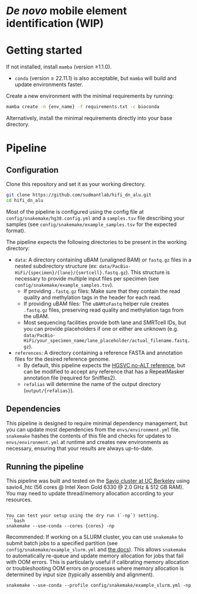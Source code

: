 # *De novo* mobile element identification (WIP)

# Getting started

If not installed, install `mamba` (version ≥1.1.0). 
* `conda` (version ≥ 22.11.1) is also acceptable, but `mamba` will build and update environments faster.

Create a new environment with the minimal requirements by running:
```bash
mamba create -n {env_name} -f requirements.txt -c bioconda
```

Alternatively, install the minimal requirements directly into your base directory.

# Pipeline

## Configuration

Clone this repository and set it as your working directory.
```bash
git clone https://github.com/sudmantlab/hifi_dn_alu.git
cd hifi_dn_alu
```

Most of the pipeline is configured using the config file at `config/snakemake/hg38.config.yml` and a `samples.tsv` file describing your samples (see `config/snakemake/example_samples.tsv` for the expected format).

The pipeline expects the following directories to be present in the working directory:
* `data`: A directory containing uBAM (unaligned BAM) or `fastq.gz` files in a nested subdirectory structure (ex: `data/PacBio-HiFi/{specimen}/{lane}/{smrtcell}.fastq.gz`). This structure is necessary to provide multiple input files per specimen (see `config/snakemake/example_samples.tsv`).
    * If providing `.fastq.gz` files: Make sure that they contain the read quality and methylation tags in the header for each read.
    * If providing uBAM files: The `uBAMtoFastq` helper rule creates `.fastq.gz` files, preserving read quality and methylation tags from the uBAM.
    * Most sequencing facilities provide both lane and SMRTcell IDs, but you can provide placeholders if one or either are unknown (e.g. `data/PacBio-HiFi/your_specimen_name/lane_placeholder/actual_filename.fastq.gz`).
* `references`: A directory containing a reference FASTA and annotation files for the desired reference genome.
    * By default, this pipeline expects the [HGSVC no-ALT reference](https://ftp.1000genomes.ebi.ac.uk/vol1/ftp/data_collections/HGSVC2/technical/reference/20200513_hg38_NoALT/), but can be modified to accept any reference that has a RepeatMasker annotation file (required for Sniffles2).
    * `refalias` will determine the name of the output directory (`output/{refalias}`).

## Dependencies
This pipeline is designed to require minimal dependency management, but you can update most dependencies from the `envs/environment.yml` file. `snakemake` hashes the contents of this file and checks for updates to `envs/environment.yml` at runtime and creates new environments as necessary, ensuring that your results are always up-to-date. 

## Running the pipeline

This pipeline was built and tested on the [Savio cluster at UC Berkeley](https://docs-research-it.berkeley.edu/services/high-performance-computing/user-guide/hardware-config/) using savio4_htc (56 cores @ Intel Xeon Gold 6330 @ 2.0 GHz & 512 GB RAM). You may need to update thread/memory allocation according to your resources.

```

You can test your setup using the dry run (`-np`) setting.
```bash
snakemake --use-conda --cores {cores} -np
```

Recommended: If working on a SLURM cluster, you can use `snakemake` to submit batch jobs to a specified partition (see `config/snakemake/example_slurm.yml` and [the docs](https://snakemake.github.io/snakemake-plugin-catalog/plugins/executor/slurm.html)). This allows `snakemake` to automatically re-queue and update memory allocation for jobs that fail with OOM errors. This is particularly useful if calibrating memory allocation or troubleshooting OOM errors on processes where memory allocation is determined by input size (typically assembly and alignment).

```
snakemake --use-conda --profile config/snakemake/example_slurm.yml -np
```